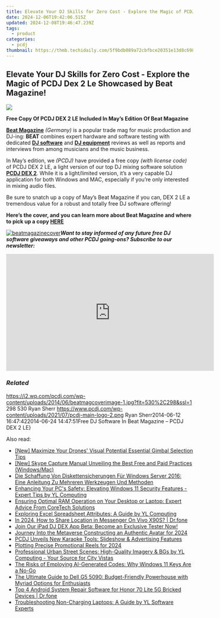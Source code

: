 ```yaml
---
title: Elevate Your DJ Skills for Zero Cost - Explore the Magic of PCDJ Dex 2 Le Showcased by Beat Magazine!
date: 2024-12-06T19:42:06.515Z
updated: 2024-12-08T19:46:47.239Z
tags:
  - product
categories:
  - pcdj
thumbnail: https://thmb.techidaily.com/5f9bdb089a72cbfbce20351e13d8c69867a47335c73b8710c5509727c5e15028.jpg
---
```


## Elevate Your DJ Skills for Zero Cost - Explore the Magic of PCDJ Dex 2 Le Showcased by Beat Magazine!

[![](https://i2.wp.com/pcdj.com/wp-content/uploads/2014/06/beatmagcoverimage-1.jpg?resize=530%2C270&ssl=1)](https://i2.wp.com/pcdj.com/wp-content/uploads/2014/06/beatmagcoverimage-1.jpg?fit=530%2C298&ssl=1 "beatmagcoverimage (1)")

  
**Free Copy Of PCDJ DEX 2 LE Included In May’s Edition Of Beat Magazine** 

[**Beat Magazine**](http://www.falkemedia.de/medien/magazine/beat) _(Germany)_ is a popular trade mag for music production and DJ-ing: **BEAT** combines expert hardware and software testing with dedicated [**DJ software**](https://tools.techidaily.com/pcdj/products/) and [**DJ equipment**](https://tools.techidaily.com/pcdj/products/) reviews as well as reports and interviews from among musicians and the music business.

In May’s edition, we _(PCDJ)_ have provided a free copy _(with license code)_ of PCDJ DEX 2 LE, a light version of our top DJ mixing software solution [**PCDJ DEX 2**](https://tools.techidaily.com/pcdj/products/). While it is a light/limited version, it’s a very capable DJ application for both Windows and MAC, especially if you’re only interested in mixing audio files.

Be sure to snatch up a copy of May’s Beat Magazine if you can, DEX 2 LE a tremendous value for a robust and totally free DJ software offering!

**Here’s the cover, and you can learn more about Beat Magazine and where to pick up a copy [HERE](http://www.falkemedia.de/medien/magazine/beat)**

[![beatmagazinecover](https://pcdj.com/wp-content/uploads/2014/06/beatmagazinecover.jpg)](https://pcdj.com/wp-content/uploads/2014/06/beatmagazinecover.jpg)_**Want to stay informed of any future free DJ software giveaways and other PCDJ going-ons? Subscribe to our newsletter:**_

<!-- affiliate ads begin -->
<iframe width="560" height="315" src="https://www.youtube.com/embed/15Ju8Cb4UZ8?si=5wdiQXdz1BOxIkDH" title="YouTube video player" frameborder="0" allow="accelerometer; autoplay; clipboard-write; encrypted-media; gyroscope; picture-in-picture; web-share" referrerpolicy="strict-origin-when-cross-origin" allowfullscreen></iframe>
<!-- affiliate ads end -->

### _Related_

https://i2.wp.com/pcdj.com/wp-content/uploads/2014/06/beatmagcoverimage-1.jpg?fit=530%2C298&ssl=1 298 530 Ryan Sherr https://www.pcdj.com/wp-content/uploads/2021/07/pcdj-main-logo-2.png Ryan Sherr2014-06-12 16:47:422014-06-24 14:47:51Free DJ Software In Beat Magazine – PCDJ DEX 2 LE}

<ins class="adsbygoogle"
     style="display:block"
     data-ad-format="autorelaxed"
     data-ad-client="ca-pub-7571918770474297"
     data-ad-slot="1223367746"></ins>

<ins class="adsbygoogle"
     style="display:block"
     data-ad-client="ca-pub-7571918770474297"
     data-ad-slot="8358498916"
     data-ad-format="auto"
     data-full-width-responsive="true"></ins>

<span class="atpl-alsoreadstyle">Also read:</span>
<div><ul>
<li><a href="https://extra-skills.techidaily.com/new-maximize-your-drones-visual-potential-essential-gimbal-selection-tips/"><u>[New] Maximize Your Drones' Visual Potential Essential Gimbal Selection Tips</u></a></li>
<li><a href="https://screen-recording.techidaily.com/new-skype-capture-manual-unveiling-the-best-free-and-paid-practices-windowsmac/"><u>[New] Skype Capture Manual Unveiling the Best Free and Paid Practices (Windows/Mac)</u></a></li>
<li><a href="https://win-bytes.techidaily.com/die-schaffung-von-diskettensicherungen-fur-windows-server-2016-eine-anleitung-zu-mehreren-werkzeugen-und-methoden/"><u>Die Schaffung Von Diskettensicherungen Für Windows Server 2016: Eine Anleitung Zu Mehreren Werkzeugen Und Methoden</u></a></li>
<li><a href="https://win-cloud.techidaily.com/enhancing-your-pcs-safety-elevating-windows-11-security-features-expert-tips-by-yl-computing/"><u>Enhancing Your PC's Safety: Elevating Windows 11 Security Features - Expert Tips by YL Computing</u></a></li>
<li><a href="https://win-cloud.techidaily.com/ensuring-optimal-ram-operation-on-your-desktop-or-laptop-expert-advice-from-coretech-solutions/"><u>Ensuring Optimal RAM Operation on Your Desktop or Laptop: Expert Advice From CoreTech Solutions</u></a></li>
<li><a href="https://win-cloud.techidaily.com/exploring-excel-spreadsheet-attributes-a-guide-by-yl-computing/"><u>Exploring Excel Spreadsheet Attributes: A Guide by YL Computing</u></a></li>
<li><a href="https://review-topics.techidaily.com/in-2024-how-to-share-location-in-messenger-on-vivo-x90s-drfone-by-drfone-virtual-android/"><u>In 2024, How to Share Location in Messenger On Vivo X90S? | Dr.fone</u></a></li>
<li><a href="https://win-cloud.techidaily.com/join-our-ipad-dj-dex-app-beta-become-an-exclusive-tester-now/"><u>Join Our iPad DJ DEX App Beta: Become an Exclusive Tester Now!</u></a></li>
<li><a href="https://fox-cloud.techidaily.com/journey-into-the-metaverse-constructing-an-authentic-avatar-for-2024/"><u>Journey Into the Metaverse Constructing an Authentic Avatar for 2024</u></a></li>
<li><a href="https://win-cloud.techidaily.com/pcdj-unveils-new-karaoke-tools-slideshow-and-advertising-features/"><u>PCDJ Unveils New Karaoke Tools: Slideshow & Advertising Features</u></a></li>
<li><a href="https://extra-approaches.techidaily.com/plotting-precise-promotional-reels-for-2024/"><u>Plotting Precise Promotional Reels for 2024</u></a></li>
<li><a href="https://win-cloud.techidaily.com/professional-urban-street-scenes-high-quality-imagery-and-bgs-by-yl-computing-your-source-for-city-vistas/"><u>Professional Urban Street Scenes: High-Quality Imagery & BGs by YL Computing - Your Source for City Vistas</u></a></li>
<li><a href="https://tech-revival.techidaily.com/the-risks-of-employing-ai-generated-codes-why-windows-11-keys-are-a-no-go/"><u>The Risks of Employing AI-Generated Codes: Why Windows 11 Keys Are a No-Go</u></a></li>
<li><a href="https://buynow-reviews.techidaily.com/the-ultimate-guide-to-dell-g5-5090-budget-friendly-powerhouse-with-myriad-options-for-enthusiasts/"><u>The Ultimate Guide to Dell G5 5090: Budget-Friendly Powerhouse with Myriad Options for Enthusiasts</u></a></li>
<li><a href="https://howto.techidaily.com/top-4-android-system-repair-software-for-honor-70-lite-5g-bricked-devices-drfone-by-drfone-fix-android-problems-fix-android-problems/"><u>Top 4 Android System Repair Software for Honor 70 Lite 5G Bricked Devices | Dr.fone</u></a></li>
<li><a href="https://win-cloud.techidaily.com/troubleshooting-non-charging-laptops-a-guide-by-yl-software-experts/"><u>Troubleshooting Non-Charging Laptops: A Guide by YL Software Experts</u></a></li>
</ul></div>

